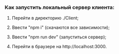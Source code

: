 ### Как запустить локальный сервер клиента:

1. Перейти в директорию ./Client;

2. Ввести "npm i" (скачаются все зависимости);
	
3. Ввести "npm run dev" (запуститься сервер);

4. Перейти в браузере на http://localhost:3000.